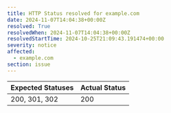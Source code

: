 ```yaml
---
title: HTTP Status resolved for example.com
date: 2024-11-07T14:04:38+00:00Z
resolved: True
resolvedWhen: 2024-11-07T14:04:38+00:00Z
resolvedStartTime: 2024-10-25T21:09:43.191474+00:00
severity: notice
affected:
  - example.com
section: issue
---
```


| Expected Statuses | Actual Status  |
|-------------------|----------------|
| 200, 301, 302 | 200 |
